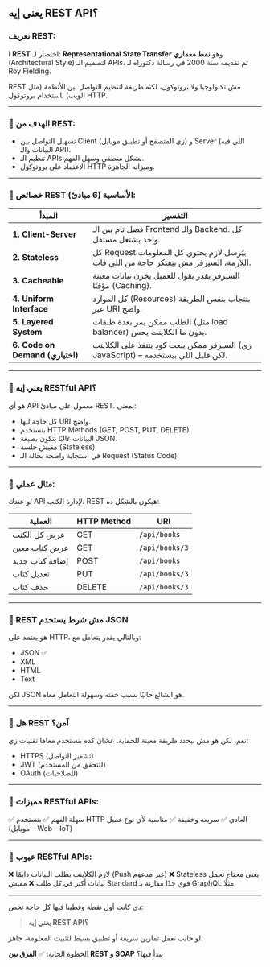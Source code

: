 
##  يعني إيه REST API؟

###  تعريف REST:


ا **REST** اختصار لـ: **Representational State Transfer**
وهو **نمط معماري** (Architectural Style) لتصميم الـ APIs، تم تقديمه سنة 2000 في رسالة دكتوراه لـ Roy Fielding.

REST مش تكنولوجيا ولا بروتوكول، لكنه طريقة لتنظيم التواصل بين الأنظمة (مثل الويب) باستخدام بروتوكول HTTP.

---

### 🔹 الهدف من REST:

* تسهيل التواصل بين Client (زي المتصفح أو تطبيق موبايل) و Server (اللي فيه البيانات والـ API).
* تنظيم الـ APIs بشكل منطقي وسهل الفهم.
* الاعتماد على بروتوكول HTTP وميزاته الجاهزة.

---

### 🔹 خصائص REST الأساسية (6 مبادئ):

| المبدأ                          | التفسير                                                                                |
| ------------------------------- | -------------------------------------------------------------------------------------- |
| **1. Client-Server**            | فصل تام بين الـ Frontend والـ Backend. كل واحد يشتغل مستقل.                            |
| **2. Stateless**                | كل Request بيُرسل لازم يحتوي كل المعلومات اللازمة، السيرفر مش بيفتكر حاجة من اللي فات. |
| **3. Cacheable**                | السيرفر يقدر يقول للعميل يخزن بيانات معينة مؤقتًا (Caching).                           |
| **4. Uniform Interface**        | كل الموارد (Resources) بتتجاب بنفس الطريقة عبر URI واضح.                               |
| **5. Layered System**           | الطلب ممكن يمر بعدة طبقات (مثل load balancer) بدون ما الكلاينت يحس.                    |
| **6. Code on Demand (اختياري)** | السيرفر ممكن يبعت كود يتنفذ على الكلاينت (زي JavaScript) – لكن قليل اللي بيستخدمه.     |

---

### 🔹 يعني إيه RESTful API؟

هو أي API معمول على مبادئ REST. بمعنى:

* كل حاجة ليها URI واضح.
* بنستخدم HTTP Methods (GET, POST, PUT, DELETE).
* البيانات غالبًا بتكون بصيغة JSON.
* مفيش جلسة (Stateless).
* في استجابة واضحة بحالة الـ Request (Status Code).

---

### 🔹 مثال عملي:

لو عندك API لإدارة الكتب، REST هيكون بالشكل ده:

| العملية         | HTTP Method | URI            |
| --------------- | ----------- | -------------- |
| عرض كل الكتب    | GET         | `/api/books`   |
| عرض كتاب معين   | GET         | `/api/books/3` |
| إضافة كتاب جديد | POST        | `/api/books`   |
| تعديل كتاب      | PUT         | `/api/books/3` |
| حذف كتاب        | DELETE      | `/api/books/3` |

---

### 🔹 REST مش شرط يستخدم JSON

هو يعتمد على HTTP، وبالتالي يقدر يتعامل مع:

* JSON ✅
* XML
* HTML
* Text

لكن JSON هو الشائع حاليًا بسبب خفته وسهولة التعامل معاه.

---

### 🔹 هل REST آمن؟

نعم، لكن هو مش بيحدد طريقة معينة للحماية. عشان كده بنستخدم معاها تقنيات زي:

* HTTPS (تشفير التواصل)
* JWT (للتحقق من المستخدم)
* OAuth (للصلاحيات)

---

### 🔹 مميزات RESTful APIs:

✅ سهلة الفهم
✅ بتستخدم HTTP العادي
✅ سريعة وخفيفة
✅ مناسبة لأي نوع عميل (موبايل – Web – IoT)

---

### 🔹 عيوب RESTful APIs:

❌ لازم الكلاينت يطلب البيانات دايمًا (Push غير مدعوم)
❌ Stateless يعني محتاج تحمل بيانات أكتر في كل طلب
❌ مفيش Standard قوي جدًا مقارنة بـ GraphQL مثلًا

---

دي كانت أول نقطة وغطينا فيها كل حاجة تخص:

> **يعني إيه REST API؟**

لو حابب نعمل تمارين سريعة أو تطبيق بسيط لتثبيت المعلومة، جاهز.

الخطوة الجاية:
✅ **الفرق بين REST و SOAP**
نبدأ فيها؟
